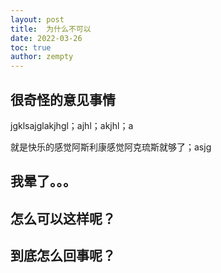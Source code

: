 ```yaml
---
layout: post
title:  为什么不可以
date: 2022-03-26
toc: true 
author: zempty
---
```


## 很奇怪的意见事情
jgklsajglakjhgl；ajhl；akjhl；a

就是快乐的感觉阿斯利康感觉阿克琉斯就够了；asjg


## 我晕了。。。

## 怎么可以这样呢？

## 到底怎么回事呢？
